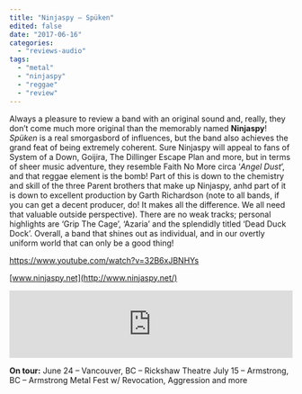 ```yaml
---
title: "Ninjaspy – Spüken"
edited: false
date: "2017-06-16"
categories:
  - "reviews-audio"
tags:
  - "metal"
  - "ninjaspy"
  - "reggae"
  - "review"
---
```


Always a pleasure to review a band with an original sound and, really, they don’t come much more original than the memorably named **Ninjaspy**! _Spüken_ is a real smorgasbord of influences, but the band also achieves the grand feat of being extremely coherent. Sure Ninjaspy will appeal to fans of System of a Down, Goijira, The Dillinger Escape Plan and more, but in terms of sheer music adventure, they resemble Faith No More circa ‘_Angel Dust_’, and that reggae element is the bomb! Part of this is down to the chemistry and skill of the three Parent brothers that make up Ninjaspy, anhd part of it is down to excellent production by Garth Richardson (note to all bands, if you can get a decent producer, do! It makes all the difference. We all need that valuable outside perspective). There are no weak tracks; personal highlights are ‘Grip The Cage’, ‘Azaria’ and the splendidly titled ‘Dead Duck Dock’. Overall, a band that shines out as individual, and in our overtly uniform world that can only be a good thing!

https://www.youtube.com/watch?v=32B6xJBNHYs

[www.ninjaspy.net](http://www.ninjaspy.net/)

<iframe style="border: 0; width: 100%; height: 120px;" src="https://bandcamp.com/EmbeddedPlayer/album=1330101794/size=large/bgcol=ffffff/linkcol=0687f5/tracklist=false/artwork=small/transparent=true/" width="300" height="150" seamless=""><a href="http://ninjaspy.bandcamp.com/album/sp-ken-2">Spüken by Ninjaspy</a></iframe>

**On tour:** June 24 – Vancouver, BC – Rickshaw Theatre July 15 – Armstrong, BC – Armstrong Metal Fest w/ Revocation, Aggression and more
